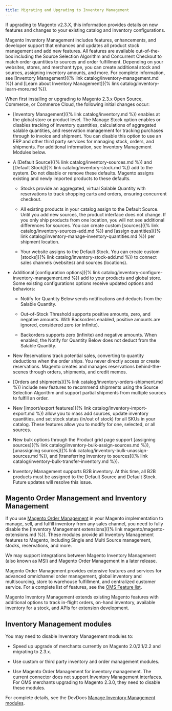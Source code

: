 ```yaml
---
title: Migrating and Upgrading to Inventory Management
---
```


If upgrading to Magento v2.3.X, this information provides details on new features and changes to your existing catalog and Inventory configurations.

Magento Inventory Management includes features, enhancements, and developer support that enhances and updates all product stock management and add new features. All features are available out-of-the-box including the Source Selection Algorithm and Concurrent Checkout to match order quantities to sources and order fulfillment. Depending on your websites, stores, and merchant type, you can create additional stock and sources, assigning inventory amounts, and more. For complete information, see [Inventory Management]({% link catalog/inventory-management.md %}) and [Learn about Inventory Management]({% link catalog/inventory-learn-more.md %}).

When first installing or upgrading to Magento 2.3.x Open Source, Commerce, or Commerce Cloud, the following initial changes occur:

- [Inventory Management]({% link catalog/inventory.md %}) enables at the global store or product level. The Manage Stock option enables or disables tracking of inventory quantities, calculations of aggregated salable quantities, and reservation management for tracking purchases through to invoice and shipment. You can disable this option to use an ERP and other third party services for managing stock, orders, and shipments. For additional information, see Inventory Management Modules below.

- A [Default Source]({% link catalog/inventory-sources.md %}) and [Default Stock]({% link catalog/inventory-stock.md %}) add to the system. Do not disable or remove these defaults. Magento assigns existing and newly imported products to these defaults.

   - Stocks provide an aggregated, virtual Salable Quantity with reservations to track shopping carts and orders, ensuring concurrent checkout.

   - All existing products in your catalog assign to the Default Source. Until you add new sources, the product interface does not change. If you only ship products from one location, you will not see additional differences for sources. You can create custom [sources]({% link catalog/inventory-sources-add.md %}) and [assign quantities]({% link catalog/inventory-manage-inventory-quantities.md %}) per shipment location.

   - Your website assigns to the Default Stock. You can create custom [stocks]({% link catalog/inventory-stock-add.md %}) to connect sales channels (websites) and sources (locations).

- Additional [configuration options]({% link catalog/inventory-configure-inventory-management.md %}) add to your products and global store. Some existing configurations options receive updated options and behaviors:

   - Notify for Quantity Below sends notifications and deducts from the Salable Quantity.

   - Out-of-Stock Threshold supports positive amounts, zero, and negative amounts. With Backorders enabled, positive amounts are ignored, considered zero (or infinite).

   - Backorders supports zero (infinite) and negative amounts. When enabled, the Notify for Quantity Below does not deduct from the Salable Quantity.

- New Reservations track potential sales, converting to quantity deductions when the order ships. You never directly access or create reservations. Magento creates and manages reservations behind-the-scenes through orders, shipments, and credit memos.

- [Orders and shipments]({% link catalog/inventory-orders-shipment.md %}) include new features to recommend shipments using the Source Selection Algorithm and support partial shipments from multiple sources to fulfill an order.

- New [import/export features]({% link catalog/inventory-import-export.md %}) allow you to mass add sources, update inventory quantities, and set stock status (in/out of stock) for all SKUs in your catalog. These features allow you to modify for one, selected, or all sources.

- New bulk options through the Product grid page support [assigning sources]({% link catalog/inventory-bulk-assign-sources.md %}), [unassigning sources]({% link catalog/inventory-bulk-unassign-sources.md %}), and [transferring inventory to sources]({% link catalog/inventory-bulk-transfer-inventory.md %}).
<!--{% if "Default.B2B Only" contains site.edition %}-->

- Inventory Management supports B2B inventory. At this time, all B2B products must be assigned to the Default Source and Default Stock. Future updates will resolve this issue.
<!--{% endif %}-->

## Magento Order Management and Inventory Management

If you use [Magento Order Management][1] in your Magento implementation to manage, sell, and fulfill inventory from any sales channel, you need to fully disable the [Inventory Management extensions]({% link magento/magento-extensions.md %}). These modules provide all Inventory Management features to Magento, including Single and Multi Source management, stocks, reservations, and more.

We may support integrations between Magento Inventory Management (also known as MSI) and Magento Order Management in a later release.

Magento Order Management provides extensive features and services for advanced omnichannel order management, global inventory and multisourcing, store to warehouse fulfillment, and centralized customer service. For a complete list of features, see the [OMS Feature list][2].

Magento Inventory Management extends existing Magento features with additional options to track in-flight orders, on-hand inventory, available inventory for a stock, and APIs for extension development.

## Inventory Management modules

You may need to disable Inventory Management modules to:

- Speed up upgrade of merchants currently on Magento 2.0/2.1/2.2 and migrating to 2.3.x.

- Use custom or third party inventory and order management modules.

- Use Magento Order Management for inventory management. The current connector does not support Inventory Management interfaces. For OMS merchants upgrading to Magento 2.3.0, they need to disable these modules.

For complete details, see the DevDocs [Manage Inventory Management modules][3].

[1]: https://omsdocs.magento.com/
[2]: https://omsdocs.magento.com/en/getting-started/feature-list/
[3]: https://devdocs.magento.com/guides/v2.3/extensions/inventory-management
